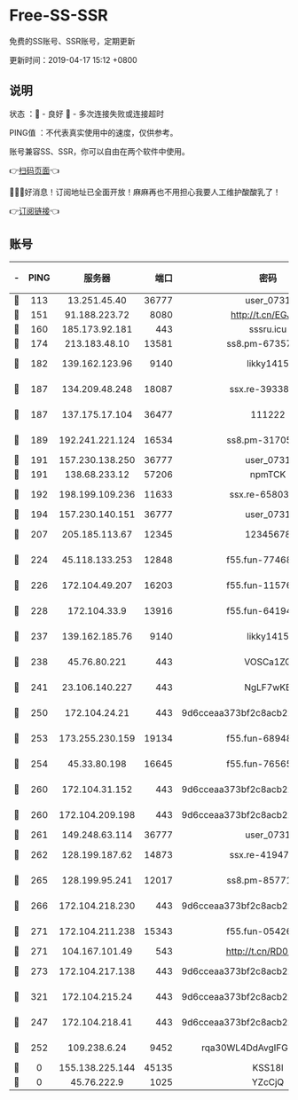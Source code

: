 # Free-SS-SSR

免费的SS账号、SSR账号，定期更新

更新时间：2019-04-17 15:12 +0800

## 说明

状态     ：🙂 - 良好 🙁 - 多次连接失败或连接超时

PING值   ：不代表真实使用中的速度，仅供参考。

账号兼容SS、SSR，你可以自由在两个软件中使用。

👉[扫码页面](https://liesauer.github.io/Free-SS-SSR/)👈

🎉🎉🎉好消息！订阅地址已全面开放！麻麻再也不用担心我要人工维护酸酸乳了！

👉[订阅链接](https://www.liesauer.net/yogurt/subscribe?ACCESS_TOKEN=DAYxR3mMaZAsaqUb)👈

## 账号

|-|PING|服务器|端口|密码|加密方式|区域|
|:----:|:----:|:-----:|-----:|:----:|:----:|:----:|
|🙂|113|13.251.45.40|36777|user_0731|chacha20|SG|
|🙂|151|91.188.223.72|8080|http://t.cn/EGJIyrl|rc4-md5|RU|
|🙂|160|185.173.92.181|443|sssru.icu|rc4-md5|RU|
|🙂|174|213.183.48.10|13581|ss8.pm-67357180|rc4-md5|RU|
|🙂|182|139.162.123.96|9140|likky1415|aes-256-cfb|JP|
|🙂|187|134.209.48.248|18087|ssx.re-39338587|aes-256-cfb|US|
|🙂|187|137.175.17.104|36477|111222|aes-256-cfb|US|
|🙂|189|192.241.221.124|16534|ss8.pm-31705426|aes-256-cfb|US|
|🙂|191|157.230.138.250|36777|user_0731|chacha20|US|
|🙂|191|138.68.233.12|57206|npmTCK|rc4-md5|US|
|🙂|192|198.199.109.236|11633|ssx.re-65803004|aes-256-cfb|US|
|🙂|194|157.230.140.151|36777|user_0731|chacha20|US|
|🙂|207|205.185.113.67|12345|12345678|aes-256-cfb|US|
|🙂|224|45.118.133.253|12848|f55.fun-77468081|aes-256-cfb|SG|
|🙂|226|172.104.49.207|16203|f55.fun-11576925|aes-256-cfb|SG|
|🙂|228|172.104.33.9|13916|f55.fun-64194904|aes-256-cfb|SG|
|🙂|237|139.162.185.76|9140|likky1415|aes-256-cfb|DE|
|🙂|238|45.76.80.221|443|VOSCa1ZG|aes-256-cfb|DE|
|🙂|241|23.106.140.227|443|NgLF7wKB|aes-256-cfb|US|
|🙂|250|172.104.24.21|443|9d6cceaa373bf2c8acb22e60b6a58be6|aes-256-cfb|US|
|🙂|253|173.255.230.159|19134|f55.fun-68948138|aes-256-cfb|US|
|🙂|254|45.33.80.198|16645|f55.fun-76565024|aes-256-cfb|US|
|🙂|260|172.104.31.152|443|9d6cceaa373bf2c8acb22e60b6a58be6|aes-256-cfb|US|
|🙂|260|172.104.209.198|443|9d6cceaa373bf2c8acb22e60b6a58be6|aes-256-cfb|US|
|🙂|261|149.248.63.114|36777|user_0731|chacha20|CA|
|🙂|262|128.199.187.62|14873|ssx.re-41947455|aes-256-cfb|SG|
|🙂|265|128.199.95.241|12017|ss8.pm-85771419|aes-256-cfb|SG|
|🙂|266|172.104.218.230|443|9d6cceaa373bf2c8acb22e60b6a58be6|aes-256-cfb|US|
|🙂|271|172.104.211.238|15343|f55.fun-05426859|aes-256-cfb|US|
|🙂|271|104.167.101.49|543|http://t.cn/RD0D7sx|rc4-md5|CA|
|🙂|273|172.104.217.138|443|9d6cceaa373bf2c8acb22e60b6a58be6|aes-256-cfb|US|
|🙂|321|172.104.215.24|443|9d6cceaa373bf2c8acb22e60b6a58be6|aes-256-cfb|US|
|🙂|247|172.104.218.41|443|9d6cceaa373bf2c8acb22e60b6a58be6|aes-256-cfb|US|
|🙂|252|109.238.6.24|9452|rqa30WL4DdAvgIFG6Fs3znzTa|aes-256-cfb|FR|
|🙁|0|155.138.225.144|45135|KSS18l|rc4-md5|US|
|🙁|0|45.76.222.9|1025|YZcCjQ|rc4-md5|JP|
